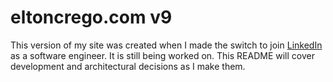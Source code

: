 # eltoncrego.com v9
This version of my site was created when I made the switch to join [LinkedIn](linkedin.com) as a software engineer. It is still being worked on. This README will cover development and architectural decisions as I make them.
